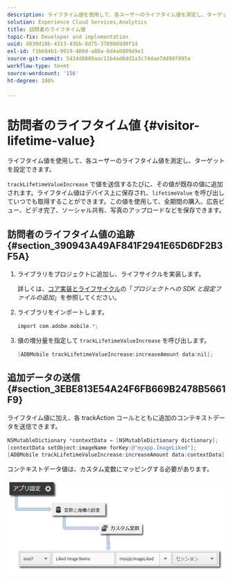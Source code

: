 ```yaml
---
description: ライフタイム値を使用して、各ユーザーのライフタイム値を測定し、ターゲットを設定できます。
solution: Experience Cloud Services,Analytics
title: 訪問者のライフタイム値
topic-fix: Developer and implementation
uuid: d830d18b-4313-43bb-8d75-3789869d0f1d
exl-id: f1b684b1-9919-400d-a88a-6d4a0809d9e1
source-git-commit: 5434d8809aac11b4ad6dd1a3c74dae7dd98f095a
workflow-type: tm+mt
source-wordcount: '156'
ht-degree: 100%

---
```


# 訪問者のライフタイム値 {#visitor-lifetime-value}

ライフタイム値を使用して、各ユーザーのライフタイム値を測定し、ターゲットを設定できます。

`trackLifetimeValueIncrease` で値を送信するたびに、その値が既存の値に追加されます。ライフタイム値はデバイス上に保存され、`lifetimeValue` を呼び出していつでも取得することができます。この値を使用して、全期間の購入、広告ビュー、ビデオ完了、ソーシャル共有、写真のアップロードなどを保存できます。

## 訪問者のライフタイム値の追跡 {#section_390943A49AF841F2941E65D6DF2B3F5A}

1. ライブラリをプロジェクトに追加し、ライフサイクルを実装します。

   詳しくは、[コア実装とライフサイクル](/help/ios/getting-started/dev-qs.md)の「*プロジェクトへの SDK と設定ファイルの追加*」を参照してください。
1. ライブラリをインポートします。

   ```objective-c
   import com.adobe.mobile.*;
   ```

1. 値の増分量を指定して `trackLifetimeValueIncrease` を呼び出します。

   ```objective-c
   [ADBMobile trackLifetimeValueIncrease:increaseAmount data:nil];
   ```

## 追加データの送信 {#section_3EBE813E54A24F6FB669B2478B5661F9}

ライフタイム値に加え、各 trackAction コールとともに追加のコンテキストデータを送信できます。

```objective-c
NSMutableDictionary *contextData = [NSMutableDictionary dictionary]; 
[contextData setObject:imageName forKey:@"myapp.ImageLiked"]; 
[ADBMobile trackLifetimeValueIncrease:increaseAmount data:contextData];
```

コンテキストデータ値は、カスタム変数にマッピングする必要があります。

![](assets/map-variable-context-ltv.png)
